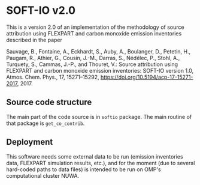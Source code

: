 # SOFT-IO v2.0
This is a version 2.0 of an implementation of the methodology of source attribution using FLEXPART and carbon monoxide emission inventories described in the paper

Sauvage, B., Fontaine, A., Eckhardt, S., Auby, A., Boulanger, D., Petetin, H., Paugam, R., Athier, G., Cousin, J.-M., Darras, S., Nédélec, P., Stohl, A., Turquety, S., Cammas, J.-P., and Thouret, V.: Source attribution using FLEXPART and carbon monoxide emission inventories: SOFT-IO version 1.0, Atmos. Chem. Phys., 17, 15271–15292, https://doi.org/10.5194/acp-17-15271-2017, 2017.


## Source code structure
The main part of the code source is in `softio` package. The main routine of that package is `get_co_contrib`.


## Deployment
This software needs some external data to be run (emission inventories data, FLEXPART simulation results, etc.),
and for the moment (due to several hard-coded paths to data files) is intended to be run on
OMP's computational cluster NUWA.
